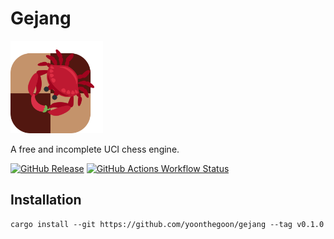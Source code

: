 # Gejang

<img src="/assets/logo.svg" alt="Gejang logo" width="148">

A free and incomplete UCI chess engine.

[![GitHub Release](https://img.shields.io/github/v/release/yoonthegoon/gejang?include_prereleases)](https://github.com/yoonthegoon/gejang/releases/latest) [![GitHub Actions Workflow Status](https://img.shields.io/github/actions/workflow/status/yoonthegoon/gejang/rust.yml)](https://github.com/yoonthegoon/gejang/actions)

## Installation

```shell
cargo install --git https://github.com/yoonthegoon/gejang --tag v0.1.0
```
